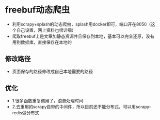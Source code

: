 # freebuf动态爬虫
* 利用scrapy+splash的动态爬虫，splash用docker即可，端口开在8050（这个自己设置，网上资料也很详细）
* 爬取freebuf上是文章加静态资源并且保存到本地，基本可以完全还原，没有用到数据库，直接保存在本地的

## 修改路径
* 页面保存的路径修改成自己本地需要的路径

## 优化
* 1.很多函数重复调用了，浪费处理时间
* 2.去重用的scrapy自带的中间件，所以目前还不能分布式，可以用scrapy-redis做分布式

